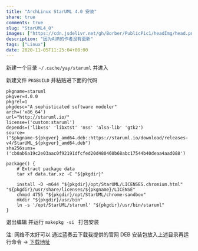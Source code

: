 ```yaml
---
title: "ArchLinux StarUML 4.0 安装"
share: true
comments: true
slug: "StarUML4_0"
images: ["https://cdn.jsdelivr.net/gh/Borber/PublicPic1/headImg/head.png"] 
description: "因为AUR的作者没有更新"
tags: ["Linux"]
date: 2020-11-05T11:25:04+08:00
---
```


新建一个目录 `~/.cache/yay/staruml`  并进入

新建文件 `PKGBUILD` 并粘贴进下面的代码

```shell
pkgname=staruml
pkgver=4.0.0
pkgrel=1
pkgdesc="A sophisticated software modeler"
arch=('x86_64')
url="http://staruml.io/"
license=('custom:staruml')
depends=('libxss' 'libxtst' 'nss' 'alsa-lib' 'gtk2')
source=("$pkgname-${pkgver}_amd64.deb::https://staruml.io/download/releases-v4/StarUML_${pkgver}_amd64.deb")
sha256sums=('cb0ab6a19c2e03aac0f92191dfcfed20d480460b68abc17544b40deaa4aad088')

package() {
    # Extract package data
    tar xf data.tar.xz -C "${pkgdir}"

    install -D -m644 "${pkgdir}/opt/StarUML/LICENSES.chromium.html" "${pkgdir}/usr/share/licenses/${pkgname}/LICENSE"
    chmod 4755 "${pkgdir}/opt/StarUML/chrome-sandbox"
    mkdir "${pkgdir}/usr/bin"
    ln -s '/opt/StarUML/staruml' "${pkgdir}/usr/bin/staruml"
}
```

退出编辑 并运行 `makepkg -si ` 打包安装

注: 网络不太好可以 通过蓝奏云下载我提供的官网 DEB 安装包放入上述目录再运行命令 -> [下载地址](https://borber.lanzous.com/iFeTBj2fdnc)

